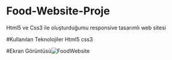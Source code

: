 # Food-Website-Proje
Html5 ve Css3 ile oluşturduğumu responsive tasarımlı web sitesi

#Kullanılan Teknolojiler
Html5 css3

#Ekran Görüntüsü![FoodWebsite](https://github.com/user-attachments/assets/90f844e2-24d5-4839-9709-6726e798650f)

